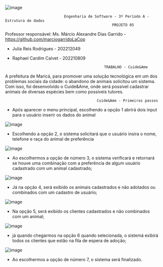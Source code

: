![image](https://github.com/reisjulia/dataStructureProject/assets/102388580/9eac937c-1c6c-4991-be44-3fea08c403b3)


                               Engenharia de Software - 3º Período A - Estrutura de dados
                                                     PROJETO 05
 Professor responsável: Ms. Márcio Alexandre Dias Garrido - https://github.com/marciogarridoLaCop

* Julia Reis Rodrigues - 202212049

* Raphael Cardim Calvet - 202210809

                                                TRABALHO - Cuide&Ame

A prefeitura de Maricá, para promover uma solução tecnológica em um dos problemas sociais da cidade: o abandono de animais solicitou um sistema.
Com isso, foi desenvolvido o Cuide&Ame, onde será possível cadastrar animais de diversas espécies bem como possíveis tutores. 

                                              Cuide&Ame - Primeiros passos

- Após aparecer o menu principal, escolhendo a opção 1 abrirá dois input para o usuário inserir os dados do animal

![image](https://github.com/reisjulia/dataStructureProject/assets/102388580/5ea1ba4d-6551-40e8-993f-b5b6d14af6e8)
              
 - Escolhendo a opção 2, o sistema solicitará que o usuário insira o nome, telefone e raça do animal de preferência
 
 ![image](https://github.com/reisjulia/dataStructureProject/assets/102388580/6da0439c-74ee-48fb-bda0-0d839068b418)

 - Ao escolhermos a opção de número 3, o sistema verificará e retornará se houve uma combinação com a preferência de algum 
 usuário cadastrado com um animal cadastrado;
 
 ![image](https://github.com/reisjulia/dataStructureProject/assets/102388580/a4188625-99e5-43bf-ac11-3c5f600b3bc4)

 - Já na opção 4, será exibido os animais cadastrados e não adotados ou combinados com um cadastro de usuário;

![image](https://github.com/reisjulia/dataStructureProject/assets/102388580/31398ae4-88eb-464b-b511-e6297870c2e9)

 - Na opção 5, será exibido os clientes cadastrados e não combinados com um animal;
 
 ![image](https://github.com/reisjulia/dataStructureProject/assets/102388580/1bf5fb83-822d-452b-96c6-ac24390eb013)

 - já quando chegarmos na opção 6 quando selecionada, o sistemá exibirá todos os clientes que estão na fila de espera de adoção;
 
 ![image](https://github.com/reisjulia/dataStructureProject/assets/102388580/17fb3f0b-00d6-4381-847d-4c916c4aed9a)

 - Ao escolhermos a opção de número 7, o sistema será finalizado.
 
